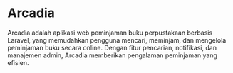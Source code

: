 # Arcadia
Arcadia adalah aplikasi web peminjaman buku perpustakaan berbasis Laravel, yang memudahkan pengguna mencari, meminjam, dan mengelola peminjaman buku secara online. Dengan fitur pencarian, notifikasi, dan manajemen admin, Arcadia memberikan pengalaman peminjaman yang efisien.
